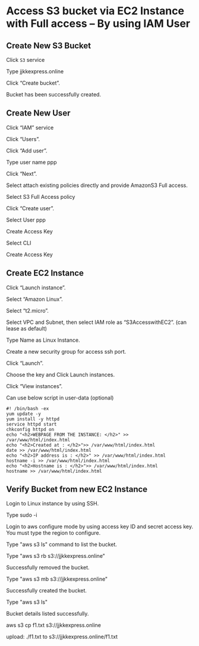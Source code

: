 # Access S3 bucket via EC2 Instance with Full access – By using IAM User

## Create New S3 Bucket

Click `S3` service

Type jjkkexpress.online

Click “Create bucket”.

Bucket has been successfully created.


## Create New User

Click “IAM” service

Click “Users”.

Click “Add user”.

Type user name ppp

Click “Next”.

Select attach existing policies directly and provide AmazonS3 Full access.

Select S3 Full Access policy

Click “Create user”.

Select User ppp

Create Access Key

Select CLI 

Create Access Key


## Create EC2 Instance

Click “Launch instance”.

Select “Amazon Linux”.

Select “t2.micro”.

Select VPC and Subnet, then select IAM role as “S3AccesswithEC2”. (can lease as default)

Type Name as Linux Instance.

Create a new security group for access ssh port.

Click “Launch”.

Choose the key and Click Launch instances.

Click “View instances”.

Can use below script in user-data (optional)

```
#! /bin/bash -ex
yum update -y
yum install -y httpd
service httpd start
chkconfig httpd on
echo "<h2>WEBPAGE FROM THE INSTANCE: </h2>" >> /var/www/html/index.html
echo "<h2>Created at : </h2>">> /var/www/html/index.html
date >> /var/www/html/index.html
echo "<h2>IP address is : </h2>" >> /var/www/html/index.html
hostname -i >> /var/www/html/index.html
echo "<h2>Hostname is : </h2>">> /var/www/html/index.html
hostname >> /var/www/html/index.html
```

## Verify Bucket from new EC2 Instance

Login to Linux instance by using SSH.

Type sudo -i

Login to aws configure mode by using access key ID and secret access key.  You must type the region to configure.

Type "aws s3 ls" command to list the bucket.

Type "aws s3 rb s3://jjkkexpress.online"

Successfully removed the bucket.

Type "aws s3 mb s3://jjkkexpress.online"

Successfully created the bucket.

Type "aws s3 ls"

Bucket details listed successfully.

aws s3 cp f1.txt s3://jjkkexpress.online

upload: ./f1.txt to s3://jjkkexpress.online/f1.txt

